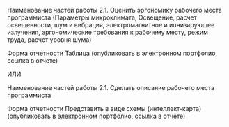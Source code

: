 Наименование частей работы
2.1. Оценить эргономику рабочего места программиста (Параметры микроклимата, Освещение, расчет освещенности, шум и вибрация, электромагнитное и ионизирующее излучения, эргономические требования к рабочему месту, режим труда, расчет уровня шума)

Форма отчетности
Таблица (опубликовать в электронном портфолио, ссылка в отчете)


ИЛИ


Наименование частей работы
2.1. Сделать описание рабочего места программиста

Форма отчетности
Представить в виде схемы (интеллект-карта) (опубликовать в электронном портфолио, ссылка в отчете)
